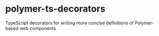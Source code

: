 # polymer-ts-decorators
TypeScript decorators for writing more concise definitions of Polymer-based web components
